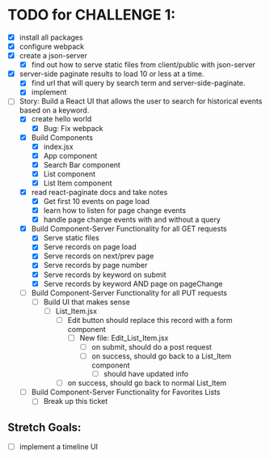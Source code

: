 # TODO for CHALLENGE 1:

- [X] install all packages
- [X] configure webpack
- [X] create a json-server
  - [X] find out how to serve static files from client/public with json-server
- [X] server-side paginate results to load 10 or less at a time.
  - [X] find url that will query by search term and server-side-paginate.
  - [X] implement
- [ ] Story: Build a React UI that allows the user to search for historical events based on a keyword.
  - [X] create hello world
    - [X] Bug: Fix webpack
  - [X] Build Components
    - [X] index.jsx
    - [X] App component
    - [X] Search Bar component
    - [X] List component
    - [X] List Item component
  - [X] read react-paginate docs and take notes
    - [X] Get first 10 events on page load
    - [X] learn how to listen for page change events
    - [X] handle page change events with and without a query
  - [X] Build Component-Server Functionality for all GET requests
    - [X] Serve static files
    - [X] Serve records on page load
    - [X] Serve records on next/prev page
    - [X] Serve records by page number
    - [X] Serve records by keyword on submit
    - [X] Serve records by keyword AND page on pageChange
  - [ ] Build Component-Server Functionality for all PUT requests
    - [ ] Build UI that makes sense
      - [ ] List_Item.jsx
        - [ ] Edit button should replace this record with a form component
          - [ ] New file: Edit_List_Item.jsx
            - [ ] on submit, should do a post request
            - [ ] on success, should go back to a List_Item component
              - [ ] should have updated info
        - [ ] on success, should go back to normal List_Item
  - [ ] Build Component-Server Functionality for Favorites Lists
    - [ ] Break up this ticket

## Stretch Goals:
  - [ ] implement a timeline UI